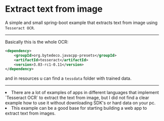 # Extract  text from image
A simple and small spring-boot example that extracts text from image using `Tesseract OCR`.

---

Basically this is the whole OCR:
```xml
<dependency>
    <groupId>org.bytedeco.javacpp-presets</groupId>
    <artifactId>tesseract</artifactId>
    <version>3.03-rc1-0.11</version>
</dependency>
```

and in resources u can find a `tessdata` folder with trained data.

---

<li> There are a lot of examples of apps in different languages that implement
`Tesseract OCR` to extract the text from image, but I did not find a clear example
how to use it without downloading SDK's or hard data on your pc.

<li> This example can be a good base for starting building a web app to extract 
text from images.